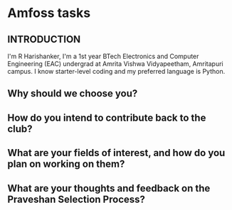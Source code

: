 # Amfoss tasks

## INTRODUCTION

I'm R Harishanker, I'm a 1st year BTech Electronics and Computer Engineering (EAC) undergrad at Amrita Vishwa Vidyapeetham, Amritapuri campus. I know starter-level coding and my preferred language is Python. 
## **Why should we choose you?**


## **How do you intend to contribute back to the club?**


## **What are your fields of interest, and how do you plan on working on them?**


## **What are your thoughts and feedback on the Praveshan Selection Process?**
